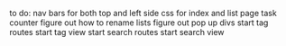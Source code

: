 to do:
nav bars for both top and left side
css for index and list page
task counter
figure out how to rename lists
figure out pop up divs 
start tag routes
start tag view
start search routes
start search view
